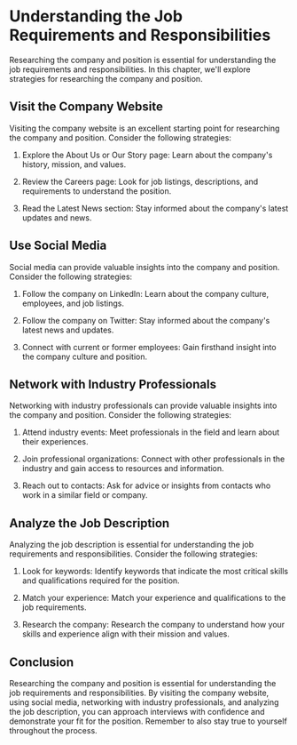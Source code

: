 Understanding the Job Requirements and Responsibilities
========================================================================================================

Researching the company and position is essential for understanding the job requirements and responsibilities. In this chapter, we'll explore strategies for researching the company and position.

Visit the Company Website
-------------------------

Visiting the company website is an excellent starting point for researching the company and position. Consider the following strategies:

1. Explore the About Us or Our Story page: Learn about the company's history, mission, and values.

2. Review the Careers page: Look for job listings, descriptions, and requirements to understand the position.

3. Read the Latest News section: Stay informed about the company's latest updates and news.

Use Social Media
----------------

Social media can provide valuable insights into the company and position. Consider the following strategies:

1. Follow the company on LinkedIn: Learn about the company culture, employees, and job listings.

2. Follow the company on Twitter: Stay informed about the company's latest news and updates.

3. Connect with current or former employees: Gain firsthand insight into the company culture and position.

Network with Industry Professionals
-----------------------------------

Networking with industry professionals can provide valuable insights into the company and position. Consider the following strategies:

1. Attend industry events: Meet professionals in the field and learn about their experiences.

2. Join professional organizations: Connect with other professionals in the industry and gain access to resources and information.

3. Reach out to contacts: Ask for advice or insights from contacts who work in a similar field or company.

Analyze the Job Description
---------------------------

Analyzing the job description is essential for understanding the job requirements and responsibilities. Consider the following strategies:

1. Look for keywords: Identify keywords that indicate the most critical skills and qualifications required for the position.

2. Match your experience: Match your experience and qualifications to the job requirements.

3. Research the company: Research the company to understand how your skills and experience align with their mission and values.

Conclusion
----------

Researching the company and position is essential for understanding the job requirements and responsibilities. By visiting the company website, using social media, networking with industry professionals, and analyzing the job description, you can approach interviews with confidence and demonstrate your fit for the position. Remember to also stay true to yourself throughout the process.
